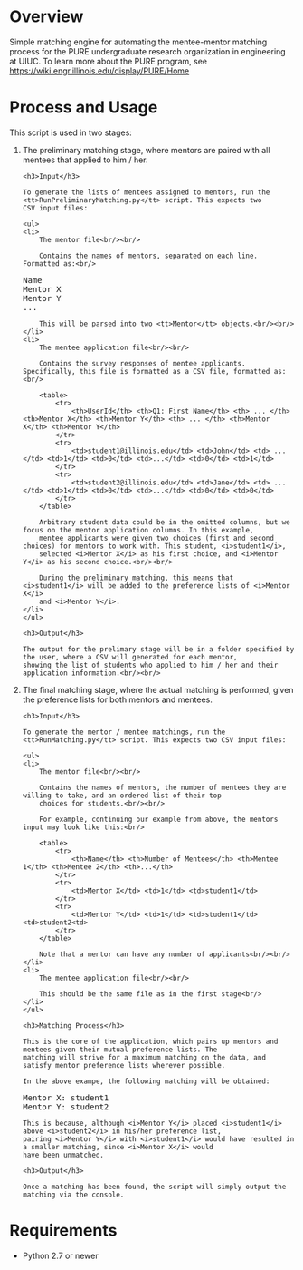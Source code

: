 # Overview

Simple matching engine for automating the mentee-mentor matching process for the PURE undergraduate research organization
in engineering at UIUC. To learn more about the PURE program, see https://wiki.engr.illinois.edu/display/PURE/Home


# Process and Usage

This script is used in two stages:

<ol>
<li>The preliminary matching stage, where mentors are paired with all mentees that applied to him / her.<br/>

    <h3>Input</h3>

    To generate the lists of mentees assigned to mentors, run the <tt>RunPreliminaryMatching.py</tt> script. This expects two
    CSV input files:

    <ul>
    <li>
        The mentor file<br/><br/>

        Contains the names of mentors, separated on each line. Formatted as:<br/>

<pre>
Name
Mentor X
Mentor Y
...</pre>

        This will be parsed into two <tt>Mentor</tt> objects.<br/><br/>
    </li>
    <li>
        The mentee application file<br/><br/>

        Contains the survey responses of mentee applicants. Specifically, this file is formatted as a CSV file, formatted as:<br/>

        <table>
            <tr>
                <th>UserId</th> <th>Q1: First Name</th> <th> ... </th> <th>Mentor X</th> <th>Mentor Y</th> <th> ... </th> <th>Mentor X</th> <th>Mentor Y</th>
            </tr>
            <tr>
                <td>student1@illinois.edu</td> <td>John</td> <td> ... </td> <td>1</td> <td>0</td> <td>...</td> <td>0</td> <td>1</td>
            </tr>
            <tr>
                <td>student2@illinois.edu</td> <td>Jane</td> <td> ... </td> <td>1</td> <td>0</td> <td>...</td> <td>0</td> <td>0</td>
            </tr>
        </table>

        Arbitrary student data could be in the omitted columns, but we focus on the mentor application columns. In this example,
        mentee applicants were given two choices (first and second choices) for mentors to work with. This student, <i>student1</i>,
        selected <i>Mentor X</i> as his first choice, and <i>Mentor Y</i> as his second choice.<br/><br/>

        During the preliminary matching, this means that <i>student1</i> will be added to the preference lists of <i>Mentor X</i>
        and <i>Mentor Y</i>.
    </li>
    </ul>

    <h3>Output</h3>

    The output for the prelimary stage will be in a folder specified by the user, where a CSV will generated for each mentor,
    showing the list of students who applied to him / her and their application information.<br/><br/>

</li>
<li>The final matching stage, where the actual matching is performed, given the preference lists for both mentors and mentees.<br/>

    <h3>Input</h3>

    To generate the mentor / mentee matchings, run the <tt>RunMatching.py</tt> script. This expects two CSV input files:

    <ul>
    <li>
        The mentor file<br/><br/>

        Contains the names of mentors, the number of mentees they are willing to take, and an ordered list of their top
        choices for students.<br/><br/>

        For example, continuing our example from above, the mentors input may look like this:<br/>

        <table>
            <tr>
                <th>Name</th> <th>Number of Mentees</th> <th>Mentee 1</th> <th>Mentee 2</th> <th>...</th>
            </tr>
            <tr>
                <td>Mentor X</td> <td>1</td> <td>student1</td>
            </tr>
            <tr>
                <td>Mentor Y</td> <td>1</td> <td>student1</td> <td>student2<td>
            </tr>
        </table>

        Note that a mentor can have any number of applicants<br/><br/>
    </li>
    <li>
        The mentee application file<br/><br/>

        This should be the same file as in the first stage<br/>
    </li>
    </ul>

    <h3>Matching Process</h3>

    This is the core of the application, which pairs up mentors and mentees given their mutual preference lists. The
    matching will strive for a maximum matching on the data, and satisfy mentor preference lists wherever possible.

    In the above exampe, the following matching will be obtained:

<pre>Mentor X: student1
Mentor Y: student2</pre>

    This is because, although <i>Mentor Y</i> placed <i>student1</i> above <i>student2</i> in his/her preference list,
    pairing <i>Mentor Y</i> with <i>student1</i> would have resulted in a smaller matching, since <i>Mentor X</i> would
    have been unmatched.

    <h3>Output</h3>

    Once a matching has been found, the script will simply output the matching via the console.
</li>
</ol>

# Requirements

 * Python 2.7 or newer
